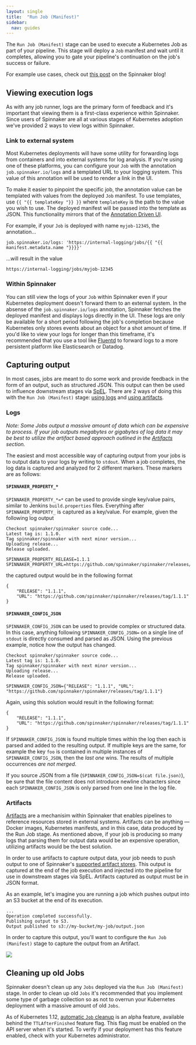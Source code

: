 ```yaml
---
layout: single
title:  "Run Job (Manifest)"
sidebar:
  nav: guides
---
```


The `Run Job (Manifest)` stage can be used to execute a Kubernetes Job as part of your pipeline. This stage will deploy a `Job` manifest and wait until it completes, allowing you to gate your pipeline's continuation on the job's success or failure.

For example use cases, check out [this post](https://blog.spinnaker.io/extending-spinnaker-with-kubernetes-and-containers-5d16ec810d81) on the Spinnaker blog!

## Viewing execution logs

As with any job runner, logs are the primary form of feedback and it's important that viewing them is a first-class experience within Spinnaker. Since users of Spinnaker are all at various stages of Kubernetes adoption we've provided 2 ways to view logs within Spinnaker.


### Link to external system

Most Kubernetes deployments will have some utility for forwarding logs from containers and into external systems for log analysis. If you're using one of these platforms, you can configure your `Job` with the annotation `job.spinnaker.io/logs` and a templated URL to your logging system. This value of this annotation will be used to render a link in the UI. 

To make it easier to pinpoint the specific job, the annotation value can be templated with values from the deployed `Job` manifest. To use templates, use `{{ "{{ templateKey "}} }}` where `templateKey` is the path to the value you wish to use. The deployed manifest will be passed into the template as JSON. This functionality mirrors that of the [Annotation Driven UI](/guides/user/kubernetes-v2/annotations-ui/).

For example, if your `Job` is deployed with name `myjob-12345`, the annotation...

```
job.spinnaker.io/logs: 'https://internal-logging/jobs/{{ "{{ manifest.metadata.name "}}}}'
```

...will result in the value

```
https://internal-logging/jobs/myjob-12345
```

### Within Spinnaker

You can still view the logs of your `Job` within Spinnaker even if your Kubernetes deployment doesn't forward them to an external system. In the absense of the `job.spinnaker.io/logs` annotation, Spinnaker fetches the deployed manifest and displays logs directly in the UI. These logs are only be available for a short period following the job's completion because Kubernetes only stores events about an object for a shot amount of time. If you'd like to view your logs for longer than this timeframe, it's recommended that you use a tool like [Fluentd](https://www.fluentd.org) to forward logs to a more persistent platform like Elasticsearch or Datadog.


## Capturing output

In most cases, jobs are meant to do some work and provide feedback in the form of an output, such as structured JSON. This output can then be used to influence downstream stages via [SpEL](/guides/user/pipeline/expressions). There are 2 ways of doing this with the `Run Job (Manifest)` stage: [using logs](#logs) and [using artifacts](#artifacts).

### Logs

_Note: Some Jobs output a massive amount of data which can be expensive to process. If your job outputs megabytes or gigabytes of log data it may be best to utilize the artifact based approach outlined in the [Artifacts](#artifacts) section._

The easiest and most accessible way of capturing output from your jobs is to output data to your logs by writing to `stdout`. When a job completes, the log data is captured and analyzed for 2 different markers. These markers are as follows:

#### `SPINNAKER_PROPERTY_*`

`SPINNAKER_PROPERTY_*=*` can be used to provide single key/value pairs, similar to Jenkins `build.properties` files. Everything after `SPINNAKER_PROPERTY_` is captured as a key/value. For example, given the following log output

```
Checkout spinnaker/spinnaker source code...
Latest tag is: 1.1.0.
Tag spinnaker/spinnaker with next minor version...
Uploading release...
Release uploaded.

SPINNAKER_PROPERTY_RELEASE=1.1.1
SPINNAKER_PROPERTY_URL=https://github.com/spinnaker/spinnaker/releases/tag/1.1.1
```

the captured output would be in the following format

```
{
    "RELEASE": "1.1.1",
    "URL": "https://github.com/spinnaker/spinnaker/releases/tag/1.1.1"
}
```



#### `SPINNAKER_CONFIG_JSON`

`SPINNAKER_CONFIG_JSON` can be used to provide complex or structured data. In this case, anything following `SPINNAKER_CONFIG_JSON=` on a single line of `stdout` is directly consumed and parsed as JSON. Using the previous example, notice how the output has changed.

```
Checkout spinnaker/spinnaker source code...
Latest tag is: 1.1.0.
Tag spinnaker/spinnaker with next minor version...
Uploading release...
Release uploaded.

SPINNAKER_CONFIG_JSON={"RELEASE": "1.1.1", "URL": "https://github.com/spinnaker/spinnaker/releases/tag/1.1.1"}
```

Again, using this solution would result in the following format:

```
{
    "RELEASE": "1.1.1",
    "URL": "https://github.com/spinnaker/spinnaker/releases/tag/1.1.1"
}
```

If `SPINNAKER_CONFIG_JSON` is found multiple times within the log then each is parsed and added to the resulting output. If multiple keys are the same, for example the key `foo` is contained in multiple instances of `SPINNAKER_CONFIG_JSON`, then the _last one_ wins. The results of multiple occurrences _are not merged_.

If you source JSON from a file (`SPINNAKER_CONFIG_JSON=$(cat file.json)`), be sure that the file content does not introduce newline characters since each `SPINNAKER_CONFIG_JSON` is only parsed from one line in the log file. 


### Artifacts

[Artifacts](/reference/artifacts) are a mechanisim within Spinnaker that enables pipelines to reference resources stored in external systems. Artifacts can be anything &mdash; Docker images, Kubernetes manifests, and in this case, data produced by the Run Job stage. As mentioned above, if your job is producing so many logs that parsing them for output data would be an expensive operation, utilizing artifacts would be the best solution.

In order to use artifacts to capture output data, your job needs to push output to one of Spinnaker's [supported artifact stores](/reference/artifacts/types/overview). This output is captured at the end of the job execution and injected into the pipeline for use in downstream stages via SpEL. Artifacts captured as output must be in JSON format.

As an example, let's imagine you are running a job which pushes output into an S3 bucket at the end of its execution.

```
...
Operation completed successfully.
Publishing output to S3.
Output published to s3://my-bucket/my-job/output.json
```

In order to capture this output, you'll want to configure the `Run Job (Manifest)` stage to capture the output from an Artifact.

![](artifact-output.png)


## Cleaning up old Jobs

Spinnaker doesn't clean up any `Jobs` deployed via the `Run Job (Manifest)` stage. In order to clean up old `Jobs` it's recommended that you implement some type of garbage collection so as not to overrun your Kubernetes deployment with a massive amount of old `Jobs`. 

As of Kubernetes 1.12, [automatic `Job` cleanup](https://kubernetes.io/docs/concepts/workloads/controllers/jobs-run-to-completion/#clean-up-finished-jobs-automatically) is an alpha feature, available behind the `TTLAfterFinished` feature flag. This flag must be enabled on the API server when it's started. To verify if your deployment has this feature enabled, check with your Kubernetes administrator.

